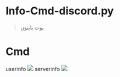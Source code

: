 # Info-Cmd-discord.py

> بوت بايثون
# Cmd 
userinfo
<img src="https://cdn.discordapp.com/attachments/729507006788141096/810791599968747530/userinfo.png" />
serverinfo
<img src="https://cdn.discordapp.com/attachments/729507006788141096/810791600590422056/serverinfo.png"/>
